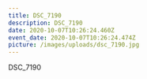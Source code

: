 ```yaml
---
title: DSC_7190
description: DSC_7190
date: 2020-10-07T10:26:24.460Z
event_date: 2020-10-07T10:26:24.474Z
picture: /images/uploads/dsc_7190.jpg
---
```

DSC_7190